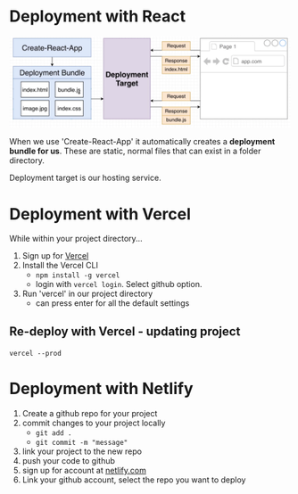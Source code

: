 # Deployment with React

![deploy](react-images/deploy.png)

When we use 'Create-React-App' it automatically creates a **deployment bundle for us**. These are static, normal files that can exist in a folder directory. 

Deployment target is our hosting service.

# Deployment with Vercel

While within your project directory...
1. Sign up for [Vercel](https://vercel.com/)
2. Install the Vercel CLI 
   - `npm install -g vercel`
   - login with `vercel login`. Select github option.
3. Run 'vercel' in our project directory
   - can press enter for all the default settings

## Re-deploy with Vercel - updating project

`vercel --prod`


# Deployment with Netlify

1. Create a github repo for your project
2. commit changes to your project locally
   - `git add .`
   - `git commit -m "message"`
3. link your project to the new repo
4. push your code to github
5. sign up for account at [netlify.com](https://www.netlify.com/)
6. Link your github account, select the repo you want to deploy